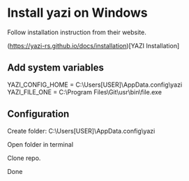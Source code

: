 # Install yazi on Windows

Follow installation instruction from their website.

(https://yazi-rs.github.io/docs/installation)[YAZI Installation]

## Add system variables

YAZI_CONFIG_HOME = C:\Users\[USER]\AppData\.config\yazi
YAZI_FILE_ONE = C:\Program Files\Git\usr\bin\file.exe

## Configuration

Create folder: C:\Users\[USER]\AppData\.config\yazi

Open folder in terminal

Clone repo.

Done